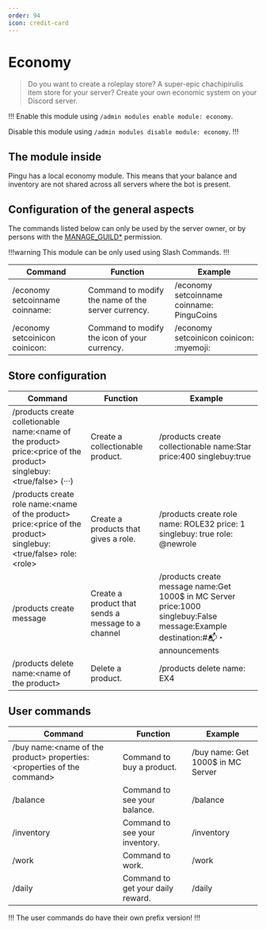 ```yaml
---
order: 94
icon: credit-card
---
```


# Economy
> Do you want to create a roleplay store? A super-epic chachipirulis item store for your server? Create your own economic system on your Discord server.

!!!
Enable this module using `/admin modules enable module: economy`.

Disable this module using `/admin modules disable module: economy`.
!!!

## The module inside

Pingu has a local economy module. This means that your balance and inventory are not shared across all servers where the bot is present.

## Configuration of the general aspects

The commands listed below can only be used by the server owner, or by persons with the [MANAGE_GUILD\*](https://discord.com/developers/docs/topics/permissions) permission.

!!!warning
This module can be only used using Slash Commands.
!!!

| Command | Function | Example |
| --- | --- | -- |
| /economy setcoinname coinname: | Command to modify the name of the server currency. | /economy setcoinname coinname: PinguCoins |
| /economy setcoinicon coinicon: | Command to modify the icon of your currency.| /economy setcoinicon coinicon: :myemoji: |

## Store configuration

| Command | Function | Example |
| --- | --- | --- |
| /products create colletionable name:\<name of the product> price:\<price of the product> singlebuy:\<true/false> (···)| Create a collectionable product. | /products create collectionable name:Star price:400 singlebuy:true |
| /products create role name:\<name of the product> price:\<price of the product> singlebuy:\<true/false> role:\<role> | Create a products that gives a role. | /products create role name: ROLE32 price: 1 singlebuy: true role: @newrole |
| /products create message | Create a product that sends a message to a channel | /products create message name:Get 1000$ in MC Server price:1000 singlebuy:False message:Example destination:#📬・announcements |
| /products delete name:\<name of the product> | Delete a product. | /products delete name: EX4 |

## User commands

| Command | Function | Example |
| --- | --- | --- |
| /buy name:\<name of the product> properties:\<properties of the command> | Command to buy a product. | /buy name: Get 1000$ in MC Server |
| /balance | Command to see your balance. | /balance |
| /inventory | Command to see your inventory. | /inventory |
| /work | Command to work. | /work |
| /daily | Command to get your daily reward. | /daily |

!!!
The user commands do have their own prefix version!
!!!